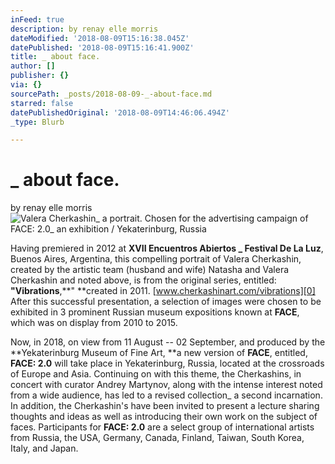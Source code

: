 ```yaml
---
inFeed: true
description: by renay elle morris
dateModified: '2018-08-09T15:16:38.045Z'
datePublished: '2018-08-09T15:16:41.900Z'
title: _ about face.
author: []
publisher: {}
via: {}
sourcePath: _posts/2018-08-09-_-about-face.md
starred: false
datePublishedOriginal: '2018-08-09T14:46:06.494Z'
_type: Blurb

---
```

# \_ about face.

by renay elle morris
![Valera Cherkashin_ a portrait. Chosen for the advertising campaign of FACE: 2.0_ an exhibition / Yekaterinburg, Russia](https://the-grid-user-content.s3-us-west-2.amazonaws.com/56e47db7-4eed-4ad8-8a72-d5cd02b44025.jpg)

Having premiered in 2012 at **XVII Encuentros Abiertos \_ Festival De La Luz**, Buenos Aires, Argentina, this compelling portrait of Valera Cherkashin, created by the artistic team (husband and wife) Natasha and Valera Cherkashin and noted above, is from the original series, entitled: **"Vibrations**,**" **created in 2011\. [www.cherkashinart.com/vibrations][0] After this successful presentation, a selection of images were chosen to be exhibited in 3 prominent Russian museum expositions known at **FACE**, which was on display from 2010 to 2015\.

Now, in 2018, on view from 11 August -- 02 September, and produced by the **Yekaterinburg Museum of Fine Art, **a new version of **FACE**, entitled, **FACE: 2.0** will take place in Yekaterinburg, Russia, located at the crossroads of Europe and Asia. Continuing on with this theme, the Cherkashins, in concert with curator Andrey Martynov, along with the intense interest noted from a wide audience, has led to a revised collection\_ a second incarnation. In addition, the Cherkashin's have been invited to present a lecture sharing thoughts and ideas as well as introducing their own work on the subject of faces. Participants for **FACE: 2.0** are a select group of international artists from Russia, the USA, Germany, Canada, Finland, Taiwan, South Korea, Italy, and Japan.

[0]: https://www.cherkashinart.com/vibrations